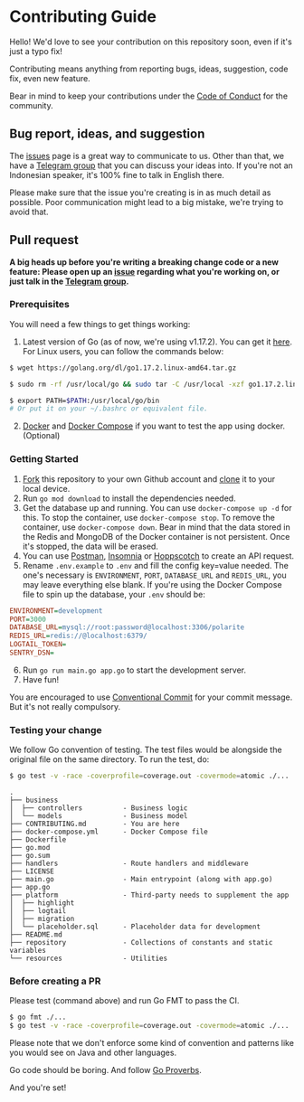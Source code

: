 # Contributing Guide

Hello! We'd love to see your contribution on this repository soon, even if it's just a typo fix!

Contributing means anything from reporting bugs, ideas, suggestion, code fix, even new feature.

Bear in mind to keep your contributions under the [Code of Conduct](./github/CODE_OF_CONDUCT.md) for the community.

## Bug report, ideas, and suggestion

The [issues](https://github.com/teknologi-umum/polarite/issues) page is a great way to communicate to us. Other than that, we have a [Telegram group](https://t.me/teknologi_umum) that you can discuss your ideas into. If you're not an Indonesian speaker, it's 100% fine to talk in English there.

Please make sure that the issue you're creating is in as much detail as possible. Poor communication might lead to a big mistake, we're trying to avoid that.

## Pull request

**A big heads up before you're writing a breaking change code or a new feature: Please open up an [issue](https://github.com/teknologi-umum/polarite/issues) regarding what you're working on, or just talk in the [Telegram group](https://t.me/teknologi_umum).**

### Prerequisites

You will need a few things to get things working:

1. Latest version of Go (as of now, we're using v1.17.2). You can get it [here](https://golang.org/dl). For Linux users, you can follow the commands below:

```sh
$ wget https://golang.org/dl/go1.17.2.linux-amd64.tar.gz

$ sudo rm -rf /usr/local/go && sudo tar -C /usr/local -xzf go1.17.2.linux-amd64.tar.gz

$ export PATH=$PATH:/usr/local/go/bin
# Or put it on your ~/.bashrc or equivalent file.
```

2. [Docker](https://docs.docker.com/engine/install/) and [Docker Compose](https://docs.docker.com/compose/install/) if you want to test the app using docker. (Optional)

### Getting Started

1. [Fork](https://help.github.com/articles/fork-a-repo/) this repository to your own Github account and [clone](https://help.github.com/articles/cloning-a-repository/) it to your local device.
2. Run `go mod download` to install the dependencies needed.
3. Get the database up and running. You can use `docker-compose up -d` for this. To stop the container, use `docker-compose stop`. To remove the container, use `docker-compose down`. Bear in mind that the data stored in the Redis and MongoDB of the Docker container is not persistent. Once it's stopped, the data will be erased.
4. You can use [Postman](https://www.postman.com/), [Insomnia](https://insomnia.rest/) or [Hoppscotch](https://hoppscotch.io/) to create an API request.
5. Rename `.env.example` to `.env` and fill the config key=value needed. The one's necessary is `ENVIRONMENT`, `PORT`, `DATABASE_URL` and `REDIS_URL`, you may leave everything else blank. If you're using the Docker Compose file to spin up the database, your `.env` should be:

```ini
ENVIRONMENT=development
PORT=3000
DATABASE_URL=mysql://root:password@localhost:3306/polarite
REDIS_URL=redis://@localhost:6379/
LOGTAIL_TOKEN=
SENTRY_DSN=
```

6. Run `go run main.go app.go` to start the development server.
7. Have fun!

You are encouraged to use [Conventional Commit](https://www.conventionalcommits.org/en/v1.0.0-beta.2/) for your commit message. But it's not really compulsory.

### Testing your change

We follow Go convention of testing. The test files would be alongside the original file on the same directory. To run the test, do:

```sh
$ go test -v -race -coverprofile=coverage.out -covermode=atomic ./...
```

```
.
├── business
│  ├── controllers          - Business logic
│  └── models               - Business model
├── CONTRIBUTING.md         - You are here
├── docker-compose.yml      - Docker Compose file
├── Dockerfile
├── go.mod
├── go.sum
├── handlers                - Route handlers and middleware
├── LICENSE
├── main.go                 - Main entrypoint (along with app.go)
├── app.go
├── platform                - Third-party needs to supplement the app
│  ├── highlight
│  ├── logtail
│  ├── migration
│  └── placeholder.sql      - Placeholder data for development
├── README.md
├── repository              - Collections of constants and static variables
└── resources               - Utilities
```

### Before creating a PR

Please test (command above) and run Go FMT to pass the CI.

```sh
$ go fmt ./...
$ go test -v -race -coverprofile=coverage.out -covermode=atomic ./...
```

Please note that we don't enforce some kind of convention and patterns like you would see on Java and other languages.

Go code should be boring. And follow [Go Proverbs](https://go-proverbs.github.io/).

And you're set!
